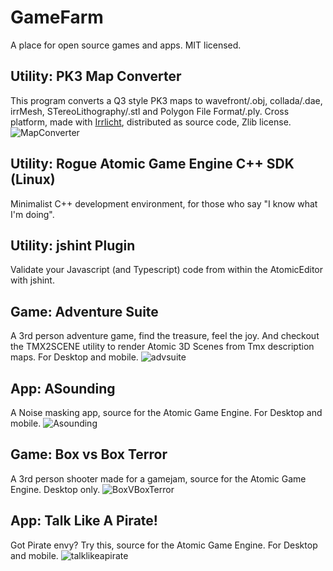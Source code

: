 # GameFarm
A place for open source games and apps. MIT licensed.

## Utility: PK3 Map Converter
This program converts a Q3 style PK3 maps to wavefront/.obj, collada/.dae, irrMesh, STereoLithography/.stl and Polygon File Format/.ply.
Cross platform, made with [Irrlicht](http://irrlicht.sourceforge.net/), distributed as source code, Zlib license.
![MapConverter](https://github.com/JimMarlowe/GameFarm/raw/master/MapConverter/mapconverter.jpg)


## Utility: Rogue Atomic Game Engine C++ SDK (Linux)
Minimalist C++ development environment, for those who say "I know what I'm doing".


## Utility: jshint Plugin
Validate your Javascript (and Typescript) code from within the AtomicEditor with jshint.


## Game: Adventure Suite
 A 3rd person adventure game, find the treasure, feel the joy.
 And checkout the TMX2SCENE utility to render Atomic 3D Scenes from Tmx description maps.
 For Desktop and mobile.
![advsuite](https://github.com/JimMarlowe/GameFarm/raw/master/AdventureSuite/advsuite.jpg)


## App: ASounding
 A Noise masking app, source for the Atomic Game Engine.
 For Desktop and mobile.
![Asounding](https://github.com/JimMarlowe/GameFarm/raw/master/ASounding/ASounding.png)


## Game: Box vs Box Terror
A 3rd person shooter made for a gamejam, source for the Atomic Game Engine. Desktop only.
![BoxVBoxTerror](https://github.com/JimMarlowe/GameFarm/raw/master/BoxVsBoxTerror/bvbt-screen.jpg)


## App: Talk Like A Pirate! 
Got Pirate envy? Try this, source for the Atomic Game Engine.
 For Desktop and mobile.
![talklikeapirate](https://github.com/JimMarlowe/GameFarm/raw/master/TalkLikeAPirate/TLAP.png)


